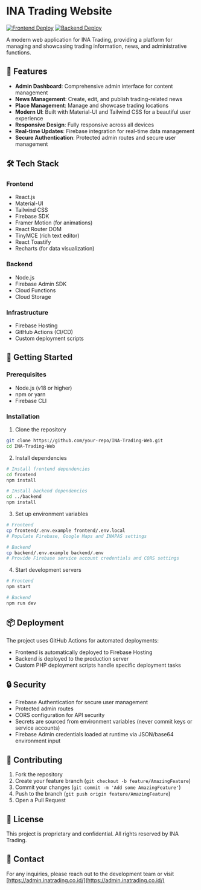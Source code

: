 # INA Trading Website

[![Frontend Deploy](https://github.com/your-repo/INA-Trading-Web/actions/workflows/frontend-deploy.yml/badge.svg)](https://github.com/your-repo/INA-Trading-Web/actions/workflows/frontend-deploy.yml)
[![Backend Deploy](https://github.com/your-repo/INA-Trading-Web/actions/workflows/backend-deploy.yml/badge.svg)](https://github.com/your-repo/INA-Trading-Web/actions/workflows/backend-deploy.yml)

A modern web application for INA Trading, providing a platform for managing and showcasing trading information, news, and administrative functions.

## 🌟 Features

- **Admin Dashboard**: Comprehensive admin interface for content management
- **News Management**: Create, edit, and publish trading-related news
- **Place Management**: Manage and showcase trading locations
- **Modern UI**: Built with Material-UI and Tailwind CSS for a beautiful user experience
- **Responsive Design**: Fully responsive across all devices
- **Real-time Updates**: Firebase integration for real-time data management
- **Secure Authentication**: Protected admin routes and secure user management

## 🛠 Tech Stack

### Frontend
- React.js
- Material-UI
- Tailwind CSS
- Firebase SDK
- Framer Motion (for animations)
- React Router DOM
- TinyMCE (rich text editor)
- React Toastify
- Recharts (for data visualization)

### Backend
- Node.js
- Firebase Admin SDK
- Cloud Functions
- Cloud Storage

### Infrastructure
- Firebase Hosting
- GitHub Actions (CI/CD)
- Custom deployment scripts

## 🚀 Getting Started

### Prerequisites
- Node.js (v18 or higher)
- npm or yarn
- Firebase CLI

### Installation

1. Clone the repository
```bash
git clone https://github.com/your-repo/INA-Trading-Web.git
cd INA-Trading-Web
```

2. Install dependencies
```bash
# Install frontend dependencies
cd frontend
npm install

# Install backend dependencies
cd ../backend
npm install
```

3. Set up environment variables
```bash
# Frontend
cp frontend/.env.example frontend/.env.local
# Populate Firebase, Google Maps and INAPAS settings

# Backend
cp backend/.env.example backend/.env
# Provide Firebase service account credentials and CORS settings
```

4. Start development servers
```bash
# Frontend
npm start

# Backend
npm run dev
```

## 📦 Deployment

The project uses GitHub Actions for automated deployments:
- Frontend is automatically deployed to Firebase Hosting
- Backend is deployed to the production server
- Custom PHP deployment scripts handle specific deployment tasks

## 🔒 Security

- Firebase Authentication for secure user management
- Protected admin routes
- CORS configuration for API security
- Secrets are sourced from environment variables (never commit keys or service accounts)
- Firebase Admin credentials loaded at runtime via JSON/base64 environment input

## 🤝 Contributing

1. Fork the repository
2. Create your feature branch (`git checkout -b feature/AmazingFeature`)
3. Commit your changes (`git commit -m 'Add some AmazingFeature'`)
4. Push to the branch (`git push origin feature/AmazingFeature`)
5. Open a Pull Request

## 📝 License

This project is proprietary and confidential. All rights reserved by INA Trading.

## 📧 Contact

For any inquiries, please reach out to the development team or visit [https://admin.inatrading.co.id/](https://admin.inatrading.co.id/) 

